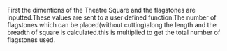 First the dimentions of the Theatre Square and the flagstones are inputted.These values are sent to a user defined function.The number of flagstones which can be placed(without cutting)along the length and the breadth of square is calculated.this is multiplied to get the total number of flagstones used.
